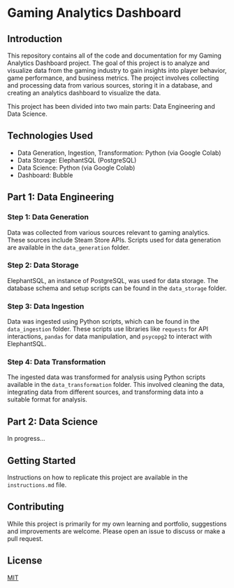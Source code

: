 # Gaming Analytics Dashboard

## Introduction
This repository contains all of the code and documentation for my Gaming Analytics Dashboard project. The goal of this project is to analyze and visualize data from the gaming industry to gain insights into player behavior, game performance, and business metrics. The project involves collecting and processing data from various sources, storing it in a database, and creating an analytics dashboard to visualize the data. 

This project has been divided into two main parts: Data Engineering and Data Science.

## Technologies Used
- Data Generation, Ingestion, Transformation: Python (via Google Colab)
- Data Storage: ElephantSQL (PostgreSQL)
- Data Science: Python (via Google Colab)
- Dashboard: Bubble

## Part 1: Data Engineering

### Step 1: Data Generation
Data was collected from various sources relevant to gaming analytics. These sources include Steam Store APIs. Scripts used for data generation are available in the `data_generation` folder.

### Step 2: Data Storage
ElephantSQL, an instance of PostgreSQL, was used for data storage. The database schema and setup scripts can be found in the `data_storage` folder.

### Step 3: Data Ingestion
Data was ingested using Python scripts, which can be found in the `data_ingestion` folder. These scripts use libraries like `requests` for API interactions, `pandas` for data manipulation, and `psycopg2` to interact with ElephantSQL.

### Step 4: Data Transformation
The ingested data was transformed for analysis using Python scripts available in the `data_transformation` folder. This involved cleaning the data, integrating data from different sources, and transforming data into a suitable format for analysis.

## Part 2: Data Science
In progress... 

## Getting Started
Instructions on how to replicate this project are available in the `instructions.md` file. 

## Contributing
While this project is primarily for my own learning and portfolio, suggestions and improvements are welcome. Please open an issue to discuss or make a pull request.

## License
[MIT](https://choosealicense.com/licenses/mit/)
